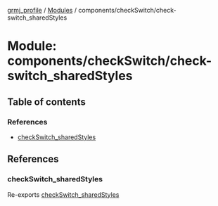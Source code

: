 [grmj_profile](../README.md) / [Modules](../modules.md) / components/checkSwitch/check-switch\_sharedStyles

# Module: components/checkSwitch/check-switch\_sharedStyles

## Table of contents

### References

- [checkSwitch\_sharedStyles](components_checkSwitch_check_switch_sharedStyles.md#checkswitch_sharedstyles)

## References

### checkSwitch\_sharedStyles

Re-exports [checkSwitch_sharedStyles](../interfaces/interfaces_interfaces.checkSwitch_sharedStyles.md)

